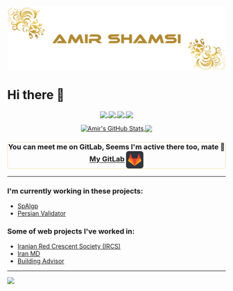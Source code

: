 <p align='center'>
   <a href="#">
      <img align="center" src="header.png"  width="1000px" />
   </a>
</p>

# Hi there 👾

<p align='center'>
   <a href="https://linkedin.com/in/Amir-Shamsi">
      <img align="center" src="https://img.shields.io/badge/Linkedin-%230077B5.svg"  />
   </a>
   <a href="https://instagram.com/astro_emir">
      <img align="center" src="https://img.shields.io/badge/Instagram-%D14836.svg"  />
   </a>
   <a href="mailto:AmirShamsi.github@gmail.com">
      <img align="center" src="https://img.shields.io/badge/Gmail-D14836"  />
   </a>
   <a href="https://gitlab.com/Amir-Shamsi">
      <img align="center" src="https://img.shields.io/badge/Gitlab-%230077B5.svg"  />
   </a>
</p>

<p align='center'>
   <a href="#">
    <img align="center" src="https://github-readme-stats.vercel.app/api?username=Amir-Shamsi&show_icons=true&line_height=27&count_private=true1&theme=great-gatsby" height=190.8              alt="Amir's GitHub Stats" />
   </a>
   <a href="#">
    <img align="center" src="https://github-readme-stats.vercel.app/api/top-langs/?username=amir-shamsi&layout=compact&theme=great-gatsby&langs_count=8" height=190.8 />
   </a>
   <p>
      <h3 align='center' style='border-radius: 6px;border: solid 0.5px wheat;'>You can meet me on GitLab, Seems I'm active there too, mate 🙂 <a href="https://gitlab.com/Amir-Shamsi">My GitLab</a> <a href="https://gitlab.com/Amir-Shamsi"><img align="center" alt="Amir Shamsi's gitlab" width="40px"                       src="https://raw.githubusercontent.com/edent/SuperTinyIcons/099dc12b59179d07d534069bc8551718f786d91a/images/svg/gitlab.svg" />
         </a>
      </h3>
  </p>
</p>
<hr size="" width="" color=""></hr>

### I'm currently working in these projects:
* [SpAlgp](https://github.com/Amir-Shamsi/SpAlgo)
* [Persian Validator](https://github.com/Amir-Shamsi/)

### Some of web projects I've worked in:
* [Iranian Red Crescent Society (IRCS)](https://edu.khadem.ir/)
* [Iran MD](https://iranmd.ir/)
* [Building Advisor](https://buildingadvisor.ir/en/)

<hr size="" width="" color=""></hr>

![](https://camo.githubusercontent.com/17b3045ab15afb1c24c65e857e16015a2364c87ce14277e2ef13df47bd22b43a/68747470733a2f2f61637469766974792d67726170682e6865726f6b756170702e636f6d2f67726170683f757365726e616d653d616d69722d7368616d7369267468656d653d7265646963616c)
